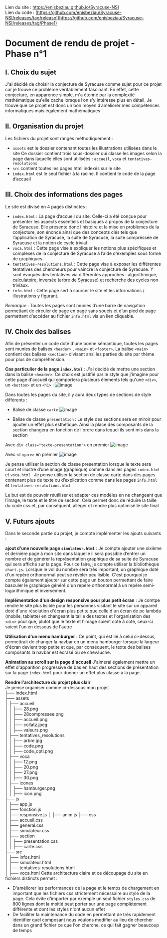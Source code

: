 Lien du site : https://enisbeziau.github.io/Syracuse-NSI  
Lien du code : [https://github.com/enisbeziau/Syracuse-NSI/releases/tag/release](https://github.com/enisbeziau/Syracuse-NSI/releases/tag/Phase1)
# Document de rendu de projet - Phase n°1

## I. Choix du sujet  
J'ai décidé de choisir la conjecture de Syracuse comme sujet pour ce projet car je trouve ce problème véritablement fascinant. En effet, cette conjecture, en apparence simple, m'a étonné par la complexité mathématique qu'elle cache lorsque l’on s’y intéresse plus en détail. Je trouve que ce projet est donc un bon moyen d’améliorer mes compétences informatiques mais également mathématiques

## II. Organisation du projet
Les fichiers du projet sont rangés méthodiquement :
- `assets` est le dossier contenant toutes les illustrations utilisées dans le site
Ce dossier contient trois sous-dossier qui classe les images selon la page dans laquelle elles sont utilisées : `accueil`, `voca` et `tentatives-resolutions`
- `src` contient toutes les pages html indexés sur le site
- `index.html` est le seul fichier à la racine. Il contient le code de la page d’accueil

## III. Choix des informations des pages
Le site est divisé en 4 pages distinctes : 
- `index.html` : La page d’accueil du site. Celle-ci a été conçue pour présenter les aspects essentiels et basiques à propos de la conjecture de Syracuse. Elle présente donc l’histoire et la mise en problèmes de la conjecture, son énoncé ainsi que des concepts clés tels que l’application de Syracuse, la suite de Syracuse, la suite compressée de Syracuse et la notion de cycle trivial
- `voca.html` : Cette page vise à expliquer les notions plus spécifiques et complexes de la conjecture de Syracuse à l’aide d'exemples sous forme de graphiques.
- `tentatives-resolutions.html` : Cette page vise à exposer les différentes tentatives des chercheurs pour vaincre la conjecture de Syracuse. Y sont évoqués des tentatives via différentes approches : algorithmique, calculatoire, inversée (arbre de Syracuse) et recherche des cycles non triviaux.
- `info.html` : Cette page sert à sourcer le site et les informations / illustrations y figurant.

*Remarque* : Toutes les pages sont munies d’une barre de navigation permettant de circuler de page en page sans soucis et d’un pied de page permettant d’accéder au fichier `info.html` via un lien cliquable. 

## IV. Choix des balises
Afin de présenter un code doté d'une bonne sémantique, toutes les pages sont munies de balises `<header>` , `<main>` et `<footer>`. La balise `<main>` contient des balises `<section>` divisant ansi les parties du site par thème pour plus de compréhension.

**Cas particulier de la page `index.html`** : J'ai décidé de mettre une section dans la balise `<header>`. Ce choix est justifié par le style que j'imagine pour cette page d'accueil qui comportera plusieurs élements tels qu'une `<div>`, un `<button>` et un `<h1>` :
![image](https://github.com/enisbeziau/Syracuse-NSI/assets/126325785/21593acf-882f-446a-a63c-64ba96e64a42)

Dans toutes les pages du site, il y aura deux types de sections de style différents : 
- Balise de classe `carte`
![image](https://github.com/enisbeziau/Syracuse-NSI/assets/126325785/9ce3147f-cc28-41ca-afc5-dfd200da38ba)

- Balise de classe `presentation` : Le style des sections sera en miroir pour ajouter un effet plus esthétique. Ainsi la place des composants de la section changera en fonction de l'ordre dans lequel ils sont mis dans la section

Avec `div class="texte-presentation">` en premier
![image](https://github.com/enisbeziau/Syracuse-NSI/assets/126325785/27b46c27-e79e-4c56-8500-41b148163b65)

Avec `<figure>` en premier
![image](https://github.com/enisbeziau/Syracuse-NSI/assets/126325785/444f21e2-309c-4638-a2e7-8d254d4c0c49)

Je pense utiliser la section de classe presentation lorsque le texte sera court et illustré d’une image (graphique) comme dans les pages `index.html` et `voca.html ` 
Je pense utiliser la section de classe carte dans des pages contenant plus de texte ou d’explication comme dans les pages `info.html` et `tentatives-resolutions.html`

Le but est de pouvoir réutiliser et adapter ces modèles en ne changeant que l’image, le texte et le titre de section. Cela permet donc de réduire la taille du code css et, par conséquent, alléger et rendre plus optimisé le site final

## V. Futurs ajouts
Dans le seconde partie du projet, je compte implémenter les ajouts suivants : 

**ajout d'une nouvelle page `simulateur.html`** : Je compte ajouter une sixième et dernière page à mon site dans laquelle il sera possible d’entrer un nombre et de générer la représentation graphique de sa suite de Syracuse qui sera affiché sur la page. Pour ce faire, je compte utiliser la bibliothèque `chart.js`. Lorsque le vol du nombre sera très important, un graphique doté d'un repère orthonormal peut se révéler peu lisible. C'est pourquoi je compte également ajouter sur cette page un bouton permettant de faire basculer le graphique généré d'un repère orthonormal à un repère semi-logarithmique et inversement.

**Implémentation d'un design responsive pour plus petit écran** : Je comtpe rendre le site plus lisible pour les personnes visitant le site sur un appareil doté d'une résolution d'écran plus petite que celle d'un écran de pc lambda (mobile, tablette) en changeant la taille des textes et l'organisation des `<div>` pour que, plutot que le texte et l'image soient cote à cote, ceux-ci soient l'un en dessous de l'autre

**Utilisation d'un menu hamburger** : Ce point, qui est lié à celui ci-dessus, permettrait de changer la navbar en un menu hamburger lorsque la largeur d'écran devient trop petite et que, par conséquent, le texte des balises composants la navbar est écrasé ou se chevauche. 

**Animation au scroll sur la page d'accueil** J'aimerai également mettre un effet d'apparition progressive de bas en haut des sections de présentation sur la page `index.html` pour donner un effet plus classe à la page.

**Rendre l'architecture du projet plus clair**  
Je pense organiser comme ci-dessous mon projet  
├── index.html  
├── assets  
│   ├── accueil  
│   │   ├── 28.png  
│   │   ├── 28compressee.png  
│   │   ├── accueil.png  
│   │   ├── collatz.jpeg  
│   │   ├── valeurs.png  
│   ├── tentatives_resolutions  
│   │   ├── arbre.jpg  
│   │   ├── code.png  
│   │   ├── code_opti.png  
│   ├── voca  
│   │   ├── 12.png  
│   │   ├── 20.png  
│   │   ├── 27.png  
│   │   ├── 30.png  
│   ├── icones  
│   │   ├── hamburger.png  
│   │   ├── icon.png  
├── js  
│   ├── app.js  
│   ├── fonction.js  
│   ├── responsive.js
│   ├── anim.js
├── css  
│   ├── accueil.css  
│   ├── general.css  
│   ├── simulateur.css  
│   ├── section  
│   │   ├── presentation.css  
│   │   ├── carte.css  
├── src  
│   ├── infos.html  
│   ├── simulateur.html  
│   ├── tentatives-resolutions.html  
│   ├── voca.html
Cette architecture claire et ce découpage du site en fichiers distincts permet :
- D'améliorer les performances de la page et le temps de chargement en important que les fichiers css strictement nécessaire au style de la page. Cela évite d'importer par exemple un seul fichier `styles.css` de 800 lignes dont la moitié peut porter sur une page complètement différente et dont les styles n'ont aucun effet
- De faciliter la maintenance du code en permettant de très rapidement identifier quel composant nous voulons modifier au lieu de chercher dans un grand fichier ce que l'on cherche, ce qui fait gagner beaucoup de temps

